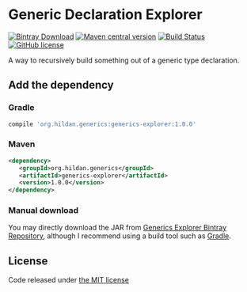 # Generic Declaration Explorer

[![Bintray Download](https://img.shields.io/bintray/v/joffrey-bion/maven/generics-explorer.svg)](https://bintray.com/joffrey-bion/maven/generics-explorer/_latestVersion)
[![Maven central version](https://img.shields.io/maven-central/v/org.hildan.generics/generics-explorer.svg)](http://mvnrepository.com/artifact/org.hildan.generics/generics-explorer)
[![Build Status](https://travis-ci.org/joffrey-bion/generics-explorer.svg?branch=master)](https://travis-ci.org/joffrey-bion/generics-explorer)
[![GitHub license](https://img.shields.io/badge/license-MIT-blue.svg)](https://github.com/joffrey-bion/generics-explorer/blob/master/LICENSE)

A way to recursively build something out of a generic type declaration.

## Add the dependency

### Gradle

```groovy
compile 'org.hildan.generics:generics-explorer:1.0.0'
```

### Maven

```xml
<dependency>
   <groupId>org.hildan.generics</groupId>
   <artifactId>generics-explorer</artifactId>
   <version>1.0.0</version>
</dependency>
```

### Manual download
 
You may directly download the JAR from 
[Generics Explorer Bintray Repository](https://bintray.com/joffrey-bion/maven/generics-explorer/_latestVersion), 
although I recommend using a build tool such as [Gradle](https://gradle.org/).
 
## License

Code released under [the MIT license](https://github.com/joffrey-bion/generics-explorer/blob/master/LICENSE)
